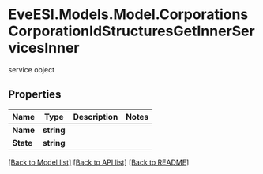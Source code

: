 # EveESI.Models.Model.CorporationsCorporationIdStructuresGetInnerServicesInner
service object

## Properties

Name | Type | Description | Notes
------------ | ------------- | ------------- | -------------
**Name** | **string** |  | 
**State** | **string** |  | 

[[Back to Model list]](../README.md#documentation-for-models) [[Back to API list]](../README.md#documentation-for-api-endpoints) [[Back to README]](../README.md)

